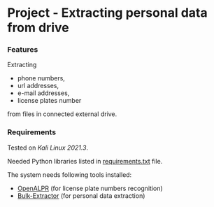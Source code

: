 # Project - Extracting personal data from drive

### Features
Extracting 
- phone numbers, 
- url addresses, 
- e-mail addresses, 
- license plates number 

from files in connected external drive.

### Requirements
Tested on *Kali Linux 2021.3*.

Needed Python libraries listed in [requirements.txt](https://gitlab.com/pawelptak/personal-data-extractor/-/blob/master/requirements.txt) file.

The system needs following tools installed:
- [OpenALPR](https://github.com/openalpr/openalpr/wiki/Compilation-instructions-(Ubuntu-Linux)#the-easy-way) (for license plate numbers recognition)
- [Bulk-Extractor](https://www.kali.org/tools/bulk-extractor/) (for personal data extraction)
